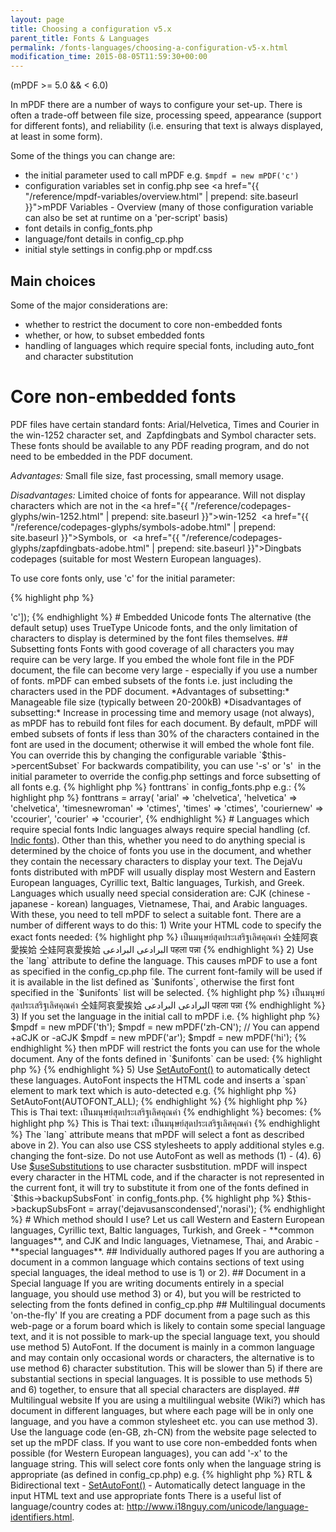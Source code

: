 ```yaml
---
layout: page
title: Choosing a configuration v5.x
parent_title: Fonts & Languages
permalink: /fonts-languages/choosing-a-configuration-v5-x.html
modification_time: 2015-08-05T11:59:30+00:00
---
```


(mPDF >= 5.0 && < 6.0)

In mPDF there are a number of ways to configure your set-up. There is often a trade-off between file size, 
processing speed, appearance (support for different fonts), and reliability (i.e. ensuring that text is always 
displayed, at least in some form).

Some of the things you can change are:

- the initial parameter used to call mPDF e.g. `$mpdf = new mPDF('c')`
- configuration variables set in <span class="filename">config.php</span> see 
  <a href="{{ "/reference/mpdf-variables/overview.html" | prepend: site.baseurl }}">mPDF Variables - Overview</a> 
  (many of those configuration variable can also be set at runtime on a 'per-script' basis)
- font details in <span class="filename">config_fonts.php</span>
- language/font details in <span class="filename">config_cp.php</span>
- initial style settings in <span class="filename">config.php</span> or <span class="filename">mpdf.css</span>

## Main choices

Some of the major considerations are:

- whether to restrict the document to core non-embedded fonts</li>
- whether, or how, to subset embedded fonts</li>
- handling of languages which require special fonts, including auto_font and character substitution</li>

# Core non-embedded fonts

PDF files have certain standard fonts: Arial/Helvetica, Times and Courier in the win-1252 character set, and 
Zapfdingbats and Symbol character sets. These fonts should be available to any PDF reading program, and do not 
need to be embedded in the PDF document.

*Advantages:* Small file size, fast processing, small memory usage.

*Disadvantages:* Limited choice of fonts for appearance. Will not display characters which are not in the 
<a href="{{ "/reference/codepages-glyphs/win-1252.html" | prepend: site.baseurl }}">win-1252</a>  
<a href="{{ "/reference/codepages-glyphs/symbols-adobe.html" | prepend: site.baseurl }}">Symbols</a>,
 or  <a href="{{ "/reference/codepages-glyphs/zapfdingbats-adobe.html" | prepend: site.baseurl }}">Dingbats</a> 
 codepages (suitable for most Western European languages).

To use core fonts only, use 'c' for the initial parameter:

{% highlight php %}
<?php

$mpdf = new mPDF(['mode' => 'c']);
{% endhighlight %}

# Embedded Unicode fonts

The alternative (the default setup) uses TrueType Unicode fonts, and the only limitation of characters to display 
is determined by the font files themselves.

## Subsetting fonts

Fonts with good coverage of all characters you may require can be very large. If you embed the whole font file in 
the PDF document, the file can become very large - especially if you use a number of fonts. mPDF can embed subsets 
of the fonts i.e. just including the characters used in the PDF document.

*Advantages of subsetting:* Manageable file size (typically between 20-200kB)

*Disadvantages of subsetting:* Increase in processing time and memory usage (not always), as mPDF has to rebuild 
font files for each document.

By default, mPDF will embed subsets of fonts if less than 30% of the characters contained in the font are used in 
the document; otherwise it will embed the whole font file. You can override this by changing the configurable variable 
`$this->percentSubset`

For backwards compatibility, you can use '-s' or 's'  in the initial parameter to override the 
<span class="filename">config.php</span> settings and force subsetting of all fonts e.g.

{% highlight php %}
<?php

$mpdf = new mPDF('s');

$mpdf = new mPDF('ar-s');  // also defining arabic language code

$mpdf = new mPDF('utf8-s'); // for backwards compatibility - the utf-8 does nothing
{% endhighlight %}

## Using core non-embedded fonts in a Unicode document

If your document uses Unicode fonts as above, you can force mPDF to use the core (non-embedded) PDF fonts in 
parts of the document by selecting the fontnames: `chelvetica`, `ccourier` and `ctimes` e.g.

{% highlight php %}

This paragraph will use core fonts

{% endhighlight %}

You could force mPDF to always use core fonts when Arial/Helvetica/Courier are specified, by editing the 
font translation variable `$this->fonttrans` in <span class="filename">config_fonts.php</span> e.g.:

{% highlight php %}
<?php

$this->fonttrans = array(

 'arial' => 'chelvetica',

 'helvetica' => 'chelvetica',

 'timesnewroman' => 'ctimes',

 'times' => 'ctimes',

 'couriernew' => 'ccourier',

 'courier' => 'ccourier',
{% endhighlight %}

# Languages which require special fonts

Indic languages always require special handling 
(cf. <a href="{{ "/fonts-languages/indic-fonts-v5-x.html" | prepend: site.baseurl }}">Indic fonts</a>). 
Other than this, whether you need to do anything special is determined by the choice of fonts you use in the document, 
and whether they contain the necessary characters to display your text. The DejaVu fonts distributed with mPDF will 
usually display most Western and Eastern European languages, Cyrillic text, Baltic languages, Turkish, and Greek. 

Languages which usually need special consideration are: CJK (chinese - japanese - korean) languages, Vietnamese, 
Thai, and Arabic languages. With these, you need to tell mPDF to select a suitable font.

There are a number of different ways to do this:

1) Write your HTML code to specify the exact fonts needed:

{% highlight php %}

เป็นมนุษย์สุดประเสริฐเลิศคุณค่า

仝娃阿哀愛挨姶

仝娃阿哀愛挨姶

البرادعی البرادعی

पहला पन्ना

{% endhighlight %}

2) Use the `lang` attribute to define the language. This causes mPDF to use a font as specified in the 
<span class="filename">config_cp.php</span> file. The current font-family will be used if it is available 
in the list defined as `$unifonts`, otherwise the first font specified in the `$unifonts` list will be selected.

{% highlight php %}

เป็นมนุษย์สุดประเสริฐเลิศคุณค่า

仝娃阿哀愛挨姶

البرادعی البرادعی

पहला पन्ना

{% endhighlight %}

3) If you set the language in the initial call to mPDF i.e.

{% highlight php %}
$mpdf = new mPDF('th');

$mpdf = new mPDF('zh-CN');  // You can append +aCJK or -aCJK

$mpdf = new mPDF('ar');

$mpdf = new mPDF('hi');
{% endhighlight %}

then mPDF will restrict the fonts you can use for the whole document. 
Any of the fonts defined in `$unifonts` can be used:

{% highlight php %}
<?php

// If config_cp.php defines:

CASE "th":  $spacing = "C";

$unifonts = "garuda,garudaB,garudaI,garudaBI,norasi,norasiB,norasiI,norasiBI";

break;

{% endhighlight %}

These paragraphs will appear in Garuda (a sans-serif font) and Norasi (serif) respectively:

{% highlight php %}

เป็นมนุษย์สุดประเสริฐเลิศคุณค่า

เป็นมนุษย์สุดประเสริฐเลิศคุณค่า

{% endhighlight %}

4) You can also set the language for the whole document by setting:

{% highlight php %}
<body lang="th">

<body lang="zh-CN">

<body lang="ar">

<body lang="hi">
{% endhighlight %}

5) Use <a href="{{ "/reference/mpdf-functions/setautofont.html" | prepend: site.baseurl }}">SetAutoFont()</a> 
to automatically detect these languages. AutoFont inspects the HTML code and inserts a `span` element to mark 
text which is auto-detected e.g.

{% highlight php %}
<?php

$mpdf->SetAutoFont(AUTOFONT_ALL);
{% endhighlight %}

{% highlight php %}

This is Thai text: เป็นมนุษย์สุดประเสริฐเลิศคุณค่า

{% endhighlight %}

becomes:

{% highlight php %}

This is Thai text: <span lang="th" class="lang_th">เป็นมนุษย์สุดประเสริฐเลิศคุณค่า</span>

{% endhighlight %}

The `lang` attribute means that mPDF will select a font as described above in 2). You can also use CSS stylesheets 
to apply additional styles e.g. changing the font-size.

Do not use AutoFont as well as methods (1) - (4).

6) Use <a href="{{ "/reference/mpdf-variables/usesubstitutions.html" | prepend: site.baseurl }}">$useSubstitutions</a> 
to use character susbstitution. mPDF will inspect every character in the HTML code, and if the character is not 
represented in the current font, it will try to substitute it from one of the fonts defined in `$this->backupSubsFont` 
in <span class="filename">config_fonts.php</span>.

{% highlight php %}
$this->backupSubsFont = array('dejavusanscondensed','norasi');
{% endhighlight %}

# Which method should I use?

Let us call Western and Eastern European languages, Cyrillic text, Baltic languages, Turkish, and Greek - 
**common languages**, and CJK and Indic languages, Vietnamese, Thai, and Arabic - **special languages**.

## Individually authored pages

If you are authoring a document in a common language which contains sections of text using special languages, 
the ideal method to use is 1) or 2).

## Document in a Special language

If you are writing documents entirely in a special language, you should use method 3) or 4), but you will be 
restricted to selecting from the fonts defined in <span class="filename">config_cp.php</span>

## Multilingual documents 'on-the-fly'

If you are creating a PDF document from a page such as this web-page or a forum board which is likely to contain 
some special language text, and it is not possible to mark-up the special language text, you should use method 5) AutoFont.

If the document is mainly in a common language and may contain only occasional words or characters, the alternative 
is to use method 6) character substitution. This will be slower than 5) if there are substantial sections in special 
languages.

It is possible to use methods 5) and 6) together, to ensure that all special characters are displayed.

## Multilingual website

If you are using a multilingual website (Wiki?) which has document in different languages, but where each page will 
be in only one language, and you have a common stylesheet etc. you can use method 3). Use the language code (en-GB, 
zh-CN) from the website page selected to set up the mPDF class.

If you want to use core non-embedded fonts when possible (for Western European languages), you can add '-x' to the 
language string. This will select core fonts only when the language string is appropriate (as defined in 
<span class="filename">config_cp.php</span>) e.g.

{% highlight php %}
<?php

$mpdf = new mPDF('en-GB-x');  // will only use core non-embedded fonts

$mpdf = new mPDF('de-x');     // will only use core non-embedded fonts (German)

$mpdf = new mPDF('ar-x');     // behaves as though ('ar') called (Arabic)

$mpdf = new mPDF('ru-x');     // behaves as though ('ru') called (Russian)
{% endhighlight %}

# See Also

- <a href="{{ "/reference/mpdf-functions/annotation.html" | prepend: site.baseurl }}">RTL &amp; Bidirectional text</a>
- <a href="{{ "/reference/mpdf-functions/setautofont.html" | prepend: site.baseurl }}">SetAutoFont()</a> - Automatically detect language in the input HTML text and use appropriate fonts

There is a useful list of language/country codes at: 
<a href="http://www.i18nguy.com/unicode/language-identifiers.html">http://www.i18nguy.com/unicode/language-identifiers.html</a>.

